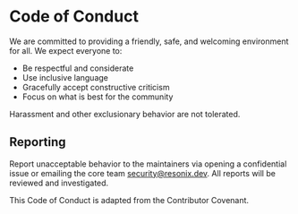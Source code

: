 # Code of Conduct

We are committed to providing a friendly, safe, and welcoming environment for all. We expect everyone to:

- Be respectful and considerate
- Use inclusive language
- Gracefully accept constructive criticism
- Focus on what is best for the community

Harassment and other exclusionary behavior are not tolerated.

## Reporting

Report unacceptable behavior to the maintainers via opening a confidential issue or emailing the core team [security@resonix.dev](mailto:security@resonix.dev). All reports will be reviewed and investigated.

This Code of Conduct is adapted from the Contributor Covenant.
